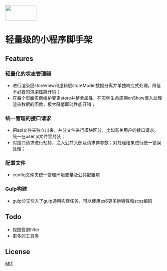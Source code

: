 <img src="https://wx1.sbimg.cn/2020/08/22/3TwCD.png" width="100"  height="50"/>

# 轻量级的小程序脚手架

## Features
### 轻量化的状态管理器
* 进行渲染层storeView和逻辑层storeModel数据分离并单独响应式处理。降低不必要的渲染性能开销；
* 在每个页面实例维护变更store并整合属性，在实例生命周期onShow混入处理渲染数据的函数，极大降低即时性能开销；

### 统一管理的接口请求
* 把api文件夹独立出来，并分文件进行模块区分，比如有关用户的接口请求，统一在user.js文件里封装；
* 对接口请求进行劫持，注入公共头部及请求体参数；对处理结果进行统一错误处理；

### 配置文件
* config文件夹统一管理环境变量及公共配置项

### Gulp构建
* gulp分支引入了gulp通用构建任务，可以使用es6更多新特性和scss编码


## Todo
* 视图管道filter
* 更多的工具类

## License
[MIT](https://github.com/castielluo/miniprogram-base-template/blob/master/LICENSE.txt)

